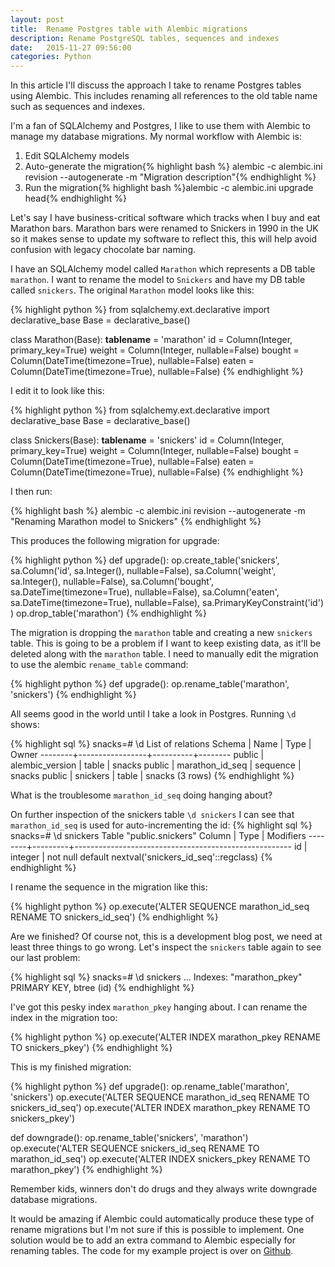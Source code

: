 ```yaml
---
layout: post
title:  Rename Postgres table with Alembic migrations
description: Rename PostgreSQL tables, sequences and indexes
date:   2015-11-27 09:56:00
categories: Python
---
```

In this article I'll discuss the approach I take to rename Postgres tables using Alembic. This includes renaming all references to the old table name such as sequences and indexes.

I'm a fan of SQLAlchemy and Postgres, I like to use them with Alembic to manage my database migrations. My normal workflow with Alembic is:

1. Edit SQLAlchemy models
2. Auto-generate the migration{% highlight bash %}
alembic -c alembic.ini revision --autogenerate -m "Migration description"{% endhighlight %}
3. Run the migration{% highlight bash %}alembic -c alembic.ini upgrade head{% endhighlight %}

Let's say I have business-critical software which tracks when I buy and eat Marathon bars. Marathon bars were renamed to Snickers in 1990 in the UK so it makes sense to update my software to reflect this, this will help avoid confusion with legacy chocolate bar naming.

I have an SQLAlchemy model called `Marathon` which represents a DB table `marathon`. I want to rename the model to `Snickers` and have my DB table called `snickers`. The original `Marathon` model looks like this:

{% highlight python %}
from sqlalchemy.ext.declarative import declarative_base
Base = declarative_base()

class Marathon(Base):
    __tablename__ = 'marathon'
    id = Column(Integer, primary_key=True)
    weight = Column(Integer, nullable=False)
    bought = Column(DateTime(timezone=True), nullable=False)
    eaten = Column(DateTime(timezone=True), nullable=False)
{% endhighlight %}

I edit it to look like this:


{% highlight python %}
from sqlalchemy.ext.declarative import declarative_base
Base = declarative_base()

class Snickers(Base):
    __tablename__ = 'snickers'
    id = Column(Integer, primary_key=True)
    weight = Column(Integer, nullable=False)
    bought = Column(DateTime(timezone=True), nullable=False)
    eaten = Column(DateTime(timezone=True), nullable=False)
{% endhighlight %}

I then run:

{% highlight bash %}
alembic -c alembic.ini revision --autogenerate -m "Renaming Marathon model to Snickers"
{% endhighlight %}

This produces the following migration for upgrade:

{% highlight python %}
def upgrade():
    op.create_table('snickers',
    sa.Column('id', sa.Integer(), nullable=False),
    sa.Column('weight', sa.Integer(), nullable=False),
    sa.Column('bought', sa.DateTime(timezone=True), nullable=False),
    sa.Column('eaten', sa.DateTime(timezone=True), nullable=False),
    sa.PrimaryKeyConstraint('id')
    )
    op.drop_table('marathon')
{% endhighlight %}

The migration is dropping the `marathon` table and creating a new `snickers` table. This is going to be a problem if I want to keep existing data, as it'll be deleted along with the `marathon` table. I need to manually edit the migration to use the alembic `rename_table` command:

{% highlight python %}
def upgrade():
    op.rename_table('marathon', 'snickers')
{% endhighlight %}

All seems good in the world until I take a look in Postgres. Running `\d` shows:

{% highlight sql %}
snacks=# \d
              List of relations
 Schema |      Name       |   Type   | Owner
--------+-----------------+----------+--------
 public | alembic_version | table    | snacks
 public | marathon_id_seq | sequence | snacks
 public | snickers        | table    | snacks
(3 rows)
{% endhighlight %}

What is the troublesome `marathon_id_seq` doing hanging about?

On further inspection of the snickers table `\d snickers` I can see that `marathon_id_seq` is used for auto-incrementing the id:
{% highlight sql %}
snacks=# \d snickers
                                  Table "public.snickers"
 Column |  Type   | Modifiers
--------+---------+------------------------------------------------------
 id     | integer | not null default nextval('snickers_id_seq'::regclass)
{% endhighlight %}

I rename the sequence in the migration like this:

{% highlight python %}
op.execute('ALTER SEQUENCE  marathon_id_seq RENAME TO snickers_id_seq')
{% endhighlight %}

Are we finished? Of course not, this is a development blog post, we need at least three things to go wrong. Let's inspect the `snickers` table again to see our last problem:

{% highlight sql %}
snacks=# \d snickers
...
Indexes:
    "marathon_pkey" PRIMARY KEY, btree (id)
{% endhighlight %}

I've got this pesky index `marathon_pkey` hanging about. I can rename the index in the migration too:

{% highlight python %}
op.execute('ALTER INDEX marathon_pkey RENAME TO snickers_pkey')
{% endhighlight %}

This is my finished migration:

{% highlight python %}
def upgrade():
    op.rename_table('marathon', 'snickers')
    op.execute('ALTER SEQUENCE marathon_id_seq RENAME TO snickers_id_seq')
    op.execute('ALTER INDEX marathon_pkey RENAME TO snickers_pkey')

def downgrade():
    op.rename_table('snickers', 'marathon')
    op.execute('ALTER SEQUENCE snickers_id_seq RENAME TO marathon_id_seq')
    op.execute('ALTER INDEX snickers_pkey RENAME TO marathon_pkey')
{% endhighlight %}

Remember kids, winners don't do drugs and they always write downgrade database migrations.

It would be amazing if Alembic could automatically produce these type of rename migrations but I'm not sure if this is possible to implement. One solution would be to add an extra command to Alembic especially for renaming tables. The code for my example project is over on [Github](https://github.com/pxg/alembic_rename).
